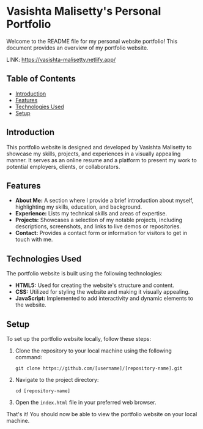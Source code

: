 # Vasishta Malisetty's Personal Portfolio

Welcome to the README file for my personal website portfolio! This document provides an overview of my portfolio website.

LINK: https://vasishta-malisetty.netlify.app/

## Table of Contents

- [Introduction](#introduction)
- [Features](#features)
- [Technologies Used](#technologies-used)
- [Setup](#setup)
  
## Introduction

This portfolio website is designed and developed by Vasishta Malisetty to showcase my skills, projects, and experiences in a visually appealing manner. It serves as an online resume and a platform to present my work to potential employers, clients, or collaborators.

## Features

- **About Me:** A section where I provide a brief introduction about myself, highlighting my skills, education, and background.
- **Experience:** Lists my technical skills and areas of expertise.
- **Projects:** Showcases a selection of my notable projects, including descriptions, screenshots, and links to live demos or repositories.
- **Contact:** Provides a contact form or information for visitors to get in touch with me.

## Technologies Used

The portfolio website is built using the following technologies:

- **HTML5:** Used for creating the website's structure and content.
- **CSS:** Utilized for styling the website and making it visually appealing.
- **JavaScript:** Implemented to add interactivity and dynamic elements to the website.

## Setup

To set up the portfolio website locally, follow these steps:

1. Clone the repository to your local machine using the following command:

   ```
   git clone https://github.com/[username]/[repository-name].git
   ```

2. Navigate to the project directory:

   ```
   cd [repository-name]
   ```

3. Open the `index.html` file in your preferred web browser.

That's it! You should now be able to view the portfolio website on your local machine.
